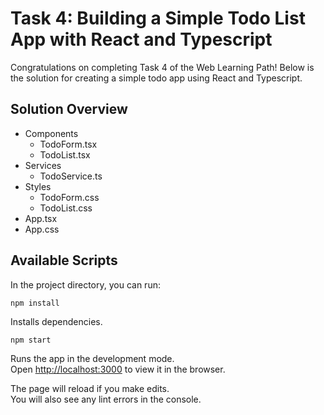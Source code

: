 # Task 4: Building a Simple Todo List App with React and Typescript
Congratulations on completing Task 4 of the Web Learning Path! Below is the solution for creating a simple todo app using 
React and Typescript.




## Solution Overview
* Components
  * TodoForm.tsx
  * TodoList.tsx
* Services
  * TodoService.ts
* Styles
  * TodoForm.css
  * TodoList.css
* App.tsx
* App.css

## Available Scripts

In the project directory, you can run:

```
npm install
```
Installs dependencies.

```
npm start
```

Runs the app in the development mode.\
Open [http://localhost:3000](http://localhost:3000) to view it in the browser.

The page will reload if you make edits.\
You will also see any lint errors in the console.
